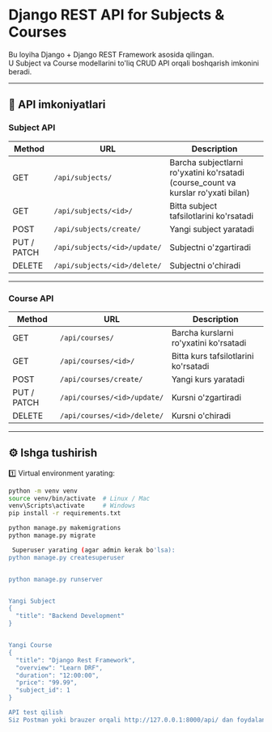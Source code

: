 # Django REST API for Subjects & Courses

Bu loyiha Django + Django REST Framework asosida qilingan.  
U Subject va Course modellarini to'liq CRUD API orqali boshqarish imkonini beradi.

---

## 🚀 **API imkoniyatlari**

### Subject API

| Method | URL | Description |
|---------|-----------------------------|-------------------------|
| GET | `/api/subjects/` | Barcha subjectlarni ro'yxatini ko'rsatadi (course_count va kurslar ro'yxati bilan) |
| GET | `/api/subjects/<id>/` | Bitta subject tafsilotlarini ko'rsatadi |
| POST | `/api/subjects/create/` | Yangi subject yaratadi |
| PUT / PATCH | `/api/subjects/<id>/update/` | Subjectni o'zgartiradi |
| DELETE | `/api/subjects/<id>/delete/` | Subjectni o'chiradi |

---

### Course API

| Method | URL | Description |
|---------|-----------------------------|-------------------------|
| GET | `/api/courses/` | Barcha kurslarni ro'yxatini ko'rsatadi |
| GET | `/api/courses/<id>/` | Bitta kurs tafsilotlarini ko'rsatadi |
| POST | `/api/courses/create/` | Yangi kurs yaratadi |
| PUT / PATCH | `/api/courses/<id>/update/` | Kursni o'zgartiradi |
| DELETE | `/api/courses/<id>/delete/` | Kursni o'chiradi |

---

## ⚙ **Ishga tushirish**

1️⃣ Virtual environment yarating:
```bash
python -m venv venv
source venv/bin/activate  # Linux / Mac
venv\Scripts\activate     # Windows
pip install -r requirements.txt

python manage.py makemigrations
python manage.py migrate

 Superuser yarating (agar admin kerak bo'lsa):
python manage.py createsuperuser


python manage.py runserver


Yangi Subject
{
  "title": "Backend Development"
}


Yangi Course
{
  "title": "Django Rest Framework",
  "overview": "Learn DRF",
  "duration": "12:00:00",
  "price": "99.99",
  "subject_id": 1
}

API test qilish
Siz Postman yoki brauzer orqali http://127.0.0.1:8000/api/ dan foydalanishingiz mumkin.



